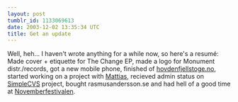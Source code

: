 ```yaml
---
layout: post
tumblr_id: 1133069613
date: 2003-12-02 13:35:34 UTC
title: Get an update
---
```


Well, heh... I haven't wrote anything for a while now, so here's a resumé: Made cover + etiquette for The Change EP, made a logo for Monument distr./records, got a new mobile phone, finished of <a href="http://hovdenfjellstoge.no/" target="_blank">hovdenfjellstoge.no</a>, started working on a project with <a href="http://www.arrelid.com/" target="_blank">Mattias</a>, recieved admin status on <a href="http://simplecvs.sourceforge.net/" target="_blank">SimpleCVS</a> project, bought rasmusandersson.se and had hell of a good time at <a href="http://www.novemberfestivalen.nu/" target="_blank">Novemberfestivalen</a>.
